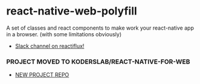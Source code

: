 # react-native-web-polyfill
A set of classes and react components to make work your react-native app in a browser. (with some limitations obviously)
 - [Slack channel on reactiflux!](https://reactiflux.slack.com/messages/react-native-for-web/details/)

### PROJECT MOVED TO KODERSLAB/REACT-NATIVE-FOR-WEB
 - [NEW PROJECT REPO](https://github.com/KodersLab/react-native-for-web)
